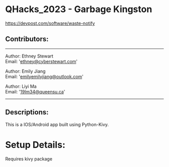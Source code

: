 # QHacks_2023 - Garbage Kingston

https://devpost.com/software/waste-notify

## Contributors:
---

Author: Ethney Stewart  <br>
Email: 'ethney@cyberstewart.com'<br>

Author: Emily Jiang <br>
Email: 'emilyemilyjiang@outlook.com'<br>

Author: Liyi Ma <br>
Email: '19lm34@queensu.ca'<br>

---

## Descriptions:
This is a IOS/Android app built using Python-Kivy. 

# Setup Details:
Requires kivy package
